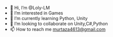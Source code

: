 - 👋 Hi, I’m @Loly-LM
- 👀 I’m interested in Games
- 🌱 I’m currently learning Python, Unity
- 💞️ I’m looking to collaborate on Unity,C#,Python
- 📫 How to reach me murtaza4613@gmail.com

<!---
Loly-LM/Loly-LM is a ✨ special ✨ repository because its `README.md` (this file) appears on your GitHub profile.
You can click the Preview link to take a look at your changes.
--->
